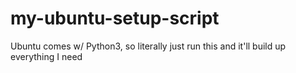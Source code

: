 # my-ubuntu-setup-script
Ubuntu comes w/ Python3, so literally just run this and it'll build up everything I need
